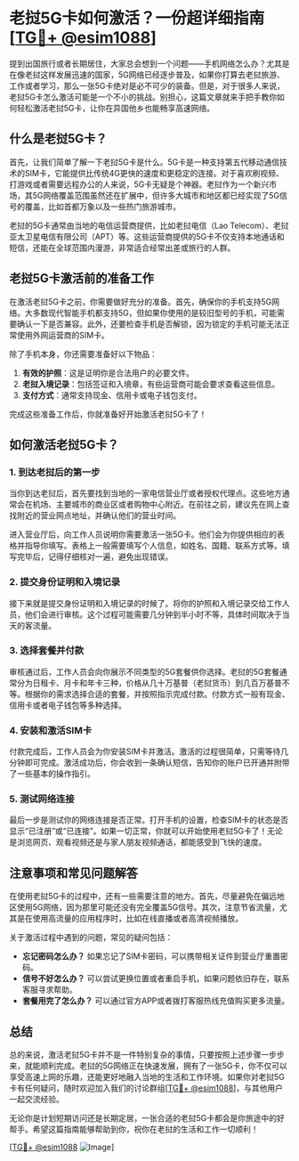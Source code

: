 # 老挝5G卡如何激活？一份超详细指南[[TG💪+ @esim1088](https://t.me/s/esim1088)]

提到出国旅行或者长期居住，大家总会想到一个问题——手机网络怎么办？尤其是在像老挝这样发展迅速的国家，5G网络已经逐步普及，如果你打算去老挝旅游、工作或者学习，那么一张5G卡绝对是必不可少的装备。但是，对于很多人来说，老挝5G卡怎么激活可能是一个不小的挑战。别担心，这篇文章就来手把手教你如何轻松激活老挝5G卡，让你在异国他乡也能畅享高速网络。

## 什么是老挝5G卡？

首先，让我们简单了解一下老挝5G卡是什么。5G卡是一种支持第五代移动通信技术的SIM卡，它能提供比传统4G更快的速度和更稳定的连接。对于喜欢刷视频、打游戏或者需要远程办公的人来说，5G卡无疑是个神器。老挝作为一个新兴市场，其5G网络覆盖范围虽然还在扩展中，但许多大城市和地区都已经实现了5G信号的覆盖，比如首都万象以及一些热门旅游城市。

老挝的5G卡通常由当地的电信运营商提供，比如老挝电信（Lao Telecom）、老挝亚太卫星电信有限公司（APT）等。这些运营商提供的5G卡不仅支持本地通话和短信，还能在全球范围内漫游，非常适合经常出差或旅行的人群。

## 老挝5G卡激活前的准备工作

在激活老挝5G卡之前，你需要做好充分的准备。首先，确保你的手机支持5G网络。大多数现代智能手机都支持5G，但如果你使用的是较旧型号的手机，可能需要确认一下是否兼容。此外，还要检查手机是否解锁，因为锁定的手机可能无法正常使用外网运营商的SIM卡。

除了手机本身，你还需要准备好以下物品：

1. **有效的护照**：这是证明你是合法用户的必要文件。
2. **老挝入境记录**：包括签证和入境章，有些运营商可能会要求查看这些信息。
3. **支付方式**：通常支持现金、信用卡或电子钱包支付。

完成这些准备工作后，你就准备好开始激活老挝5G卡了！

## 如何激活老挝5G卡？

### 1. 到达老挝后的第一步

当你到达老挝后，首先要找到当地的一家电信营业厅或者授权代理点。这些地方通常会在机场、主要城市的商业区或者购物中心附近。在前往之前，建议先在网上查找附近的营业网点地址，并确认他们的营业时间。

进入营业厅后，向工作人员说明你需要激活一张5G卡。他们会为你提供相应的表格并指导你填写。表格上一般需要填写个人信息，如姓名、国籍、联系方式等。填写完毕后，记得仔细核对一遍，避免出现错误。

### 2. 提交身份证明和入境记录

接下来就是提交身份证明和入境记录的时候了。将你的护照和入境记录交给工作人员，他们会进行审核。这个过程可能需要几分钟到半小时不等，具体时间取决于当天的客流量。

### 3. 选择套餐并付款

审核通过后，工作人员会向你展示不同类型的5G套餐供你选择。老挝的5G套餐通常分为日租卡、月卡和年卡三种，价格从几十万基普（老挝货币）到几百万基普不等。根据你的需求选择合适的套餐，并按照指示完成付款。付款方式一般有现金、信用卡或者电子钱包等多种选择。

### 4. 安装和激活SIM卡

付款完成后，工作人员会为你安装SIM卡并激活。激活的过程很简单，只需等待几分钟即可完成。激活成功后，你会收到一条确认短信，告知你的账户已开通并附带了一些基本的操作指引。

### 5. 测试网络连接

最后一步是测试你的网络连接是否正常。打开手机的设置，检查SIM卡的状态是否显示“已注册”或“已连接”。如果一切正常，你就可以开始使用老挝5G卡了！无论是浏览网页、观看视频还是与家人朋友视频通话，都能感受到飞快的速度。

## 注意事项和常见问题解答

在使用老挝5G卡的过程中，还有一些需要注意的地方。首先，尽量避免在偏远地区使用5G网络，因为那里可能还没有完全覆盖5G信号。其次，注意节省流量，尤其是在使用高流量的应用程序时，比如在线直播或者高清视频播放。

关于激活过程中遇到的问题，常见的疑问包括：

- **忘记密码怎么办？** 如果忘记了SIM卡密码，可以携带相关证件到营业厅重置密码。
- **信号不好怎么办？** 可以尝试更换位置或者重启手机，如果问题依旧存在，联系客服寻求帮助。
- **套餐用完了怎么办？** 可以通过官方APP或者拨打客服热线充值购买更多流量。

## 总结

总的来说，激活老挝5G卡并不是一件特别复杂的事情，只要按照上述步骤一步步来，就能顺利完成。老挝的5G网络正在快速发展，拥有了一张5G卡，你不仅可以享受高速上网的乐趣，还能更好地融入当地的生活和工作环境。如果你对老挝5G卡有任何疑问，随时欢迎加入我们的讨论群组[[TG💪+ @esim1088](https://t.me/s/esim1088)]，与其他用户一起交流经验。

无论你是计划短期访问还是长期定居，一张合适的老挝5G卡都会是你旅途中的好帮手。希望这篇指南能够帮助到你，祝你在老挝的生活和工作一切顺利！

[[TG💪+ @esim1088](https://t.me/s/esim1088) ![Image](https://i.postimg.cc/4NQfJmqS/Snipaste-2025-05-13-00-14-12.png)]